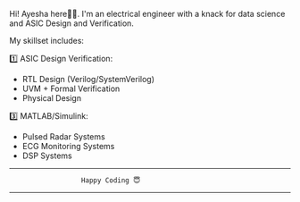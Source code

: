 Hi! Ayesha here🙋‍♀️. I'm an electrical engineer with a knack for data science and ASIC Design and Verification.

My skillset includes:

1️⃣ ASIC Design Verification:
- RTL Design (Verilog/SystemVerilog)
- UVM + Formal Verification
- Physical Design

3️⃣ MATLAB/Simulink:
- Pulsed Radar Systems
- ECG Monitoring Systems
- DSP Systems

*********************
                      Happy Coding 😇  
*********************  
